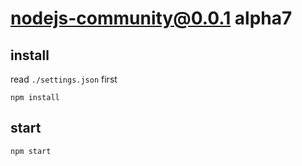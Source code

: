 # nodejs-community@0.0.1 alpha7


## install
read `./settings.json` first

```
npm install
```


## start
```
npm start
```